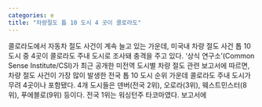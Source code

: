 ```yaml
---
categories: e
title: "차량절도 톱 10 도시 4 곳이 콜로라도"
---
```

콜로라도에서 자동차 절도 사건이 계속 늘고 있는 가운데, 미국내 차량 절도 사건 톱 10 도시 중 4곳이 콜로라도 주내 도시로 조사돼 충격을 주고 있다. ‘상식 연구소’(Common Sense Institute/CSI)가 최근 공개한 미전역 도시별 차량 절도 관련 보고서에 따르면, 차량 절도 사건이 가장 많이 발생한 전국 톱 10 도시 순위 가운데 콜로라도 주내 도시가 무려 4곳이나 포함됐다. 4개 도시들은 덴버(전국 2위), 오로라(3위), 웨스트민스터(8위), 푸에블로(9위) 등이다. 전국 1위는 워싱턴주 타코마였다. 보고서에